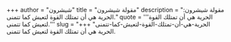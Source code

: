 +++
author = "شيشرون"
title = "مقولة شيشرون"
description = "مقولة شيشرون: الحرية هي أن تمتلك القوة لتعيش كما تتمنى."
quote = '''الحرية هي أن تمتلك القوة لتعيش كما تتمنى.'''
slug = "الحرية-هي-أن-تمتلك-القوة-لتعيش-كما-تتمنى"
+++
الحرية هي أن تمتلك القوة لتعيش كما تتمنى.

